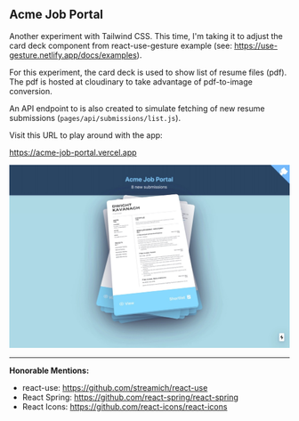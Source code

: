 ## Acme Job Portal

Another experiment with Tailwind CSS. This time, I'm taking it to adjust the card deck component from react-use-gesture example (see: https://use-gesture.netlify.app/docs/examples).

For this experiment, the card deck is used to show list of resume files (pdf). The pdf is hosted at cloudinary to take advantage of pdf-to-image conversion.

An API endpoint to is also created to simulate fetching of new resume submissions (`pages/api/submissions/list.js`).

Visit this URL to play around with the app:

https://acme-job-portal.vercel.app

![public/assets/images/og-default.jpeg](public/assets/images/og-default.jpeg)

---

**Honorable Mentions:**

- react-use: https://github.com/streamich/react-use
- React Spring: https://github.com/react-spring/react-spring
- React Icons: https://github.com/react-icons/react-icons

